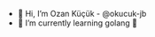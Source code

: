 - 👋 Hi, I’m Ozan Küçük - @okucuk-jb
- 🌱 I’m currently learning golang 👀
<!---
okucuk-jb/okucuk-jb is a ✨ special ✨ repository because its `README.md` (this file) appears on your GitHub profile.
You can click the Preview link to take a look at your changes.
--->
